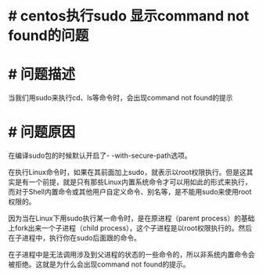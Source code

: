 # # centos执行sudo 显示command not found的问题 #

# # 问题描述 #

当我们用sudo来执行cd、ls等命令时，会出现command not found的提示

# # 问题原因 #

在编译sudo包的时候默认开启了- -with-secure-path选项。

在执行Linux命令时，如果在其前面加上sudo，就表示以root权限执行。但是这其实是有一个前提，就是只有那些Linux内置系统命令才可以用如此的形式来执行，而对于Shell内置命令或其他用户自定义命令、别名等，是不能用sudo来使用root权限的。

因为当在Linux下用sudo执行某一命令时，是在原进程（parent process）的基础上fork出来一个子进程（child process），这个子进程是以root权限执行的。然后在子进程中，执行你在sudo后面跟的命令。

在子进程中是无法调用涉及到父进程的状态的一些命令的，所以非系统内置命令会被拒绝。这就是为什么会出现command not found的提示。